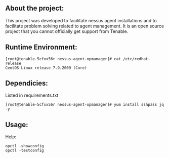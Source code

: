 About the project:
--
This project was developed to facilitate nessus agent installations and to facilitate problem solving related to agent management. It is an open source project that you cannot officially get support from Tenable.

Runtime Environment:
--

```
[root@tenable-5cfxx56r nessus-agent-opmanager]# cat /etc/redhat-release
CentOS Linux release 7.9.2009 (Core)
```
Dependicies:
--
Listed in requirements.txt
```
[root@tenable-5cfxx56r nessus-agent-opmanager]# yum install sshpass jq -y
```

Usage:
--
Help:
```
opctl -showconfig
opctl -testconfig
```
